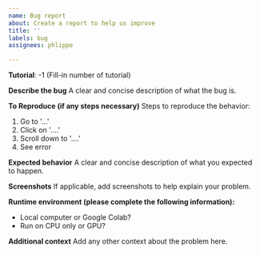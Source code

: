 ```yaml
---
name: Bug report
about: Create a report to help us improve
title: ''
labels: bug
assignees: phlippe

---
```


**Tutorial**: -1 (Fill-in number of tutorial)

**Describe the bug**
A clear and concise description of what the bug is.

**To Reproduce (if any steps necessary)**
Steps to reproduce the behavior:
1. Go to '...'
2. Click on '....'
3. Scroll down to '....'
4. See error

**Expected behavior**
A clear and concise description of what you expected to happen.

**Screenshots**
If applicable, add screenshots to help explain your problem.

**Runtime environment (please complete the following information):**
 - Local computer or Google Colab?
 - Run on CPU only or GPU?

**Additional context**
Add any other context about the problem here.

